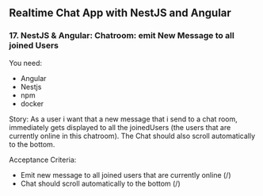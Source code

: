 ## Realtime Chat App with NestJS and Angular

### 17. NestJS & Angular: Chatroom: emit New Message to all joined Users

You need:

- Angular
- Nestjs
- npm
- docker

Story:
As a user i want that a new message that i send to a chat room, immediately gets displayed to all the joinedUsers (the users that are currently online in this chatroom).
The Chat should also scroll automatically to the bottom.

Acceptance Criteria:

- Emit new message to all joined users that are currently online (/)
- Chat should scroll automatically to the bottom (/)
